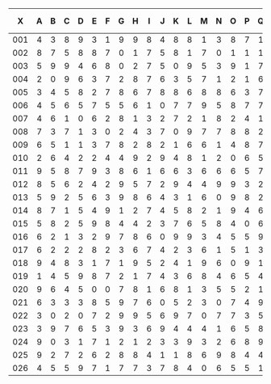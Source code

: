 |X|A|B|C|D|E|F|G|H|I|J|K|L|M|N|O|P|Q|R|S|T|U|V|W|X|Y|Z|--
--|:-------:|:-------:|:-------:|:-------:|:-------:|:-------:|:-------:|:-------:|:-------:|:-------:|:-------:|:-------:|:-------:|:-------:|:-------:|:-------:|:-------:|:-------:|:-------:|:-------:|:-------:|:-------:|:-------:|:-------:|:-------:|:-------:|:-------:|
|001|4|3|8|9|3|1|9|9|8|4|8|8|1|3|8|7|1|5|3|2|9|7|3|3|0|1|
|002|8|7|5|8|8|7|0|1|7|5|8|1|7|0|1|1|1|6|0|5|3|8|5|1|7|0|
|003|5|9|9|4|6|8|0|2|7|5|0|9|5|3|9|1|7|5|3|2|9|4|0|4|9|5|
|004|2|0|9|6|3|7|2|8|7|6|3|5|7|1|2|1|6|5|3|4|7|1|0|9|5|1|
|005|3|4|5|8|2|7|8|6|7|8|8|6|8|8|6|3|7|4|5|7|3|6|2|9|5|3|
|006|4|5|6|5|7|5|5|6|1|0|7|7|9|5|8|7|7|7|2|2|7|4|0|2|2|0|
|007|4|6|1|0|6|2|8|1|3|2|7|2|1|8|2|4|1|9|6|9|1|3|0|4|2|8|
|008|7|3|7|1|3|0|2|4|3|7|0|9|7|7|8|8|2|4|4|4|1|6|6|6|7|5|
|009|6|5|1|1|3|7|8|2|8|2|1|6|6|1|4|8|7|9|1|9|3|1|0|1|7|9|
|010|2|6|4|2|2|4|4|9|2|9|4|8|1|2|0|6|5|0|7|3|9|3|7|8|3|0|
|011|9|5|8|7|9|3|8|6|1|6|6|3|6|6|6|5|7|0|7|0|0|9|9|9|0|1|
|012|8|5|6|2|4|2|9|5|7|2|9|4|4|9|9|3|2|8|9|6|2|1|1|8|2|0|
|013|5|9|2|5|6|3|9|8|6|4|3|1|6|0|9|8|2|6|6|8|6|1|7|2|4|3|
|014|8|7|1|5|4|9|1|2|7|4|5|8|2|1|9|4|6|6|0|7|7|2|1|7|4|7|
|015|5|8|2|5|9|8|4|4|2|3|7|6|5|8|4|0|6|7|0|5|3|5|6|8|3|1|
|016|6|2|1|3|2|9|7|8|6|0|9|9|3|4|5|5|9|4|9|4|3|3|1|3|7|5|
|017|6|2|2|2|8|2|3|6|7|4|2|3|6|1|5|1|3|3|9|4|5|0|0|0|6|3|
|018|9|4|8|3|1|7|1|9|5|2|4|1|9|6|0|9|1|1|4|0|7|4|7|8|0|8|
|019|1|4|5|9|8|7|2|1|7|4|3|6|8|4|6|5|4|6|5|1|6|9|2|2|3|1|
|020|9|6|4|5|0|0|7|8|1|6|8|1|3|5|5|2|1|9|8|0|7|0|0|6|1|2|
|021|6|3|3|3|8|5|9|7|6|0|5|2|3|0|7|4|9|8|7|9|9|2|8|2|3|5|
|022|3|0|2|0|7|2|9|9|5|6|9|7|0|7|7|3|5|7|8|5|0|6|4|3|8|2|
|023|3|9|7|6|5|3|9|3|6|9|4|4|4|1|6|5|8|0|7|8|4|7|0|5|2|8|
|024|9|0|3|1|7|1|2|1|2|3|3|9|3|2|6|8|9|5|4|1|4|2|5|0|1|5|
|025|9|2|7|2|6|2|8|8|4|1|1|8|6|9|8|4|4|0|6|3|9|7|2|8|0|4|
|026|4|5|5|9|7|1|7|7|3|7|8|4|0|6|5|5|1|2|8|6|8|0|9|4|8|0|